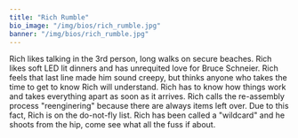 ```yaml
---
title: "Rich Rumble"
bio_image: "/img/bios/rich_rumble.jpg"
banner: "/img/bios/rich_rumble.jpg"
---
```


Rich likes talking in the 3rd person, long walks on secure beaches. Rich likes soft LED lit dinners and has unrequited love for Bruce Schneier. Rich feels that last line made him sound creepy, but thinks anyone who takes the time to get to know Rich will understand. Rich has to know how things work and takes everything apart as soon as it arrives. Rich calls the re-assembly process "reenginering" because there are always items left over. Due to this fact, Rich is on the do-not-fly list. Rich has been called a "wildcard" and he shoots from the hip, come see what all the fuss if about.

